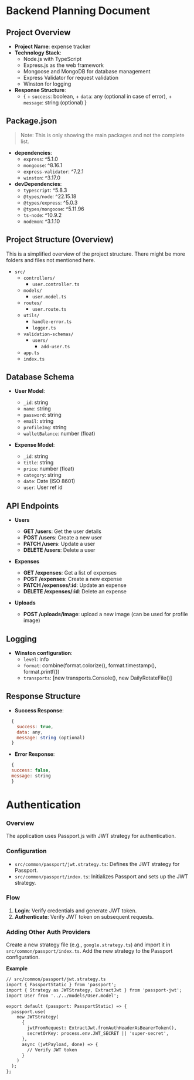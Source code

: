 # **Backend Planning Document**

## **Project Overview**

- **Project Name**: expense tracker
- **Technology Stack**:
  - Node.js with TypeScript
  - Express.js as the web framework
  - Mongoose and MongoDB for database management
  - Express Validator for request validation
  - Winston for logging
- **Response Structure**:
  - { + `success`: boolean, + `data`: any (optional in case of error), + `message`: string (optional)
    }

## **Package.json**

> Note: This is only showing the main packages and not the complete list.

- **dependencies**:
  - `express`: ^5.1.0
  - `mongoose`: ^8.16.1
  - `express-validator`: ^7.2.1
  - `winston`: ^3.17.0
- **devDependencies**:
  - `typescript`: ^5.8.3
  - `@types/node`: ^22.15.18
  - `@types/express`: ^5.0.3
  - `@types/mongoose`: ^5.11.96
  - `ts-node`: ^10.9.2
  - `nodemon`: ^3.1.10

## **Project Structure (Overview)**

This is a simplified overview of the project structure. There might be more folders and files not mentioned here.

- `src/`
  - `controllers/`
    - `user.controller.ts`
  - `models/`
    - `user.model.ts`
  - `routes/`
    - `user.route.ts`
  - `utils/`
    - `handle-error.ts`
    - `logger.ts`
  - `validation-schemas/`
    - `users/`
      - `add-user.ts`
  - `app.ts`
  - `index.ts`

## **Database Schema**

- **User Model**:

  - `_id`: string
  - `name`: string
  - `password`: string
  - `email`: string
  - `profileImg`: string
  - `walletBalance`: number (float)

- **Expense Model**:
  - `_id`: string
  - `title`: string
  - `price`: number (float)
  - `category`: string
  - `date`: Date (ISO 8601)
  - `user`: User ref id

## **API Endpoints**

- **Users**

  - **GET /users**: Get the user details
  - **POST /users**: Create a new user
  - **PATCH /users**: Update a user
  - **DELETE /users**: Delete a user

- **Expenses**
  - **GET /expenses**: Get a list of expenses
  - **POST /expenses**: Create a new expense
  - **PATCH /expenses/:id**: Update an expense
  - **DELETE /expenses/:id**: Delete an expense

- **Uploads**
  - **POST /uploads/image**: upload a new image (can be used for profile image)

## **Logging**

- **Winston configuration**:
  - `level`: info
  - `format`: combine(format.colorize(), format.timestamp(), format.printf())
  - `transports`: [new transports.Console(), new DailyRotateFile()]

## **Response Structure**

- **Success Response**:

```js
  {
    success: true,
    data: any,
    message: string (optional)
  }
```

- **Error Response**:

```js
  {
  success: false,
  message: string
  }
```


**Authentication**
================

### Overview

The application uses Passport.js with JWT strategy for authentication.

### Configuration

* `src/common/passport/jwt.strategy.ts`: Defines the JWT strategy for Passport.
* `src/common/passport/index.ts`: Initializes Passport and sets up the JWT strategy.

### Flow

1. **Login**: Verify credentials and generate JWT token.
2. **Authenticate**: Verify JWT token on subsequent requests.

### Adding Other Auth Providers

Create a new strategy file (e.g., `google.strategy.ts`) and import it in `src/common/passport/index.ts`. Add the new strategy to the Passport configuration.

**Example**
```markdown
// src/common/passport/jwt.strategy.ts
import { PassportStatic } from 'passport';
import { Strategy as JWTStrategy, ExtractJwt } from 'passport-jwt';
import User from '../../models/User.model';

export default (passport: PassportStatic) => {
  passport.use(
    new JWTStrategy(
      {
        jwtFromRequest: ExtractJwt.fromAuthHeaderAsBearerToken(),
        secretOrKey: process.env.JWT_SECRET || 'super-secret',
      },
      async (jwtPayload, done) => {
        // Verify JWT token
      }
    )
  );
};
```
